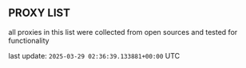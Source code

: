 ## PROXY LIST

all proxies in this list were collected from open sources and tested for functionality

last update: `2025-03-29 02:36:39.133881+00:00` UTC
